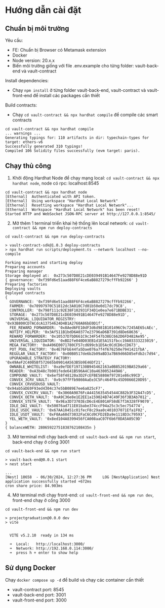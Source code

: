 # Hướng dẫn cài đặt 

## Chuẩn bị môi trường

Yêu cầu:
- FE: Chuẩn bị Browser có Metamask extension
- Docker
- Node version: 20.x.x
- Biến môi trường giống với file .env.example cho từng folder: vault-back-end và vault-contract

Install dependencies:
- Chạy `npm install` ở từng folder vault-back-end, vault-contract và vault-front-end để install các packages cần thiết

Build contracts: 
- Chạy `cd vault-contract && npx hardhat compile` để compile các smart contracts

```
cd vault-contract && npx hardhat compile
... warnings ... 
Generating typings for: 110 artifacts in dir: typechain-types for target: ethers-v6
Successfully generated 310 typings!
Compiled 106 Solidity files successfully (evm target: paris).
```


## Chạy thủ công

1. Khởi động Hardhat Node để chạy mạng local: `cd vault-contract && npx hardhat node`, node có rpc: localhost:8545

```
cd vault-contract && npx hardhat node
[Ethernal]  Authenticated with API token.
[Ethernal]  Using workspace "Hardhat Local Network"
[Ethernal]  Resetting workspace "Hardhat Local Network"...
[Ethernal]  Workspace "Hardhat Local Network" has been reset!
Started HTTP and WebSocket JSON-RPC server at http://127.0.0.1:8545/
```

2. Mở thêm 1 terminal triển khai hệ thống lên local network: `cd vault-contract && npm run deploy-contracts`

```
cd vault-contract && npm run deploy-contracts

> vault-contract-sdk@1.0.3 deploy-contracts
> npx hardhat run scripts/deployment.ts --network localhost --no-compile

Forking mainnet and starting deploy
Preparing accounts
Preparing manager
Storage deployed at:  0x273c507D8E21cDE039491B14647Fe9278D88e91D
{ governance: '0xf39Fd6e51aad88F6F4ce6aB8827279cffFb92266' }
Preparing factories
Deploying vaults
Deployed contracts
{
  GOVERNANCE: '0xf39Fd6e51aad88F6F4ce6aB8827279cffFb92266',
  FARMER: '0x70997970C51812dc3A010C7d01b50e0d17dc79C8',
  CONTROLLER: '0x798f111c92E38F102931F34D1e0ea7e671BDBE31',
  STORAGE: '0x273c507D8E21cDE039491B14647Fe9278D88e91D',
  UNIVERSAL_LIQUIDATOR_REGISTRY: '0x93B800CD7ACdcA13754624D4B1A2760A86bE0D1f',
  FEE_REWARD_FORWARDER: '0x8Aed6FE10dF3d6d981B101496C9c7245AE65cAEc',
  NOTIFY_HELPER: '0x3Af511B1bdD6A0377e23796aD6B7391d8De68636',
  REWARD_FORWARDER: '0x10537D7bD661C9c34F547b38EC662D6FD482Ae95',
  UNIVERSAL_LIQUIDATOR: '0xBD2fe040D03EB1d1E5A151fbcc19A03333223019',
  MEGA_FACTORY: '0xA496E0071780CF57cd699cb1D5Ac0CdCD6cCD673',
  POT_POOL_FACTORY: '0x4E76FbE44fa5Dae076a7f4f676250e7941421fbA',
  REGULAR_VAULT_FACTORY: '0x00B0517de6b2b09aBD3a7B69d66D85eFdb2c7d94',
  UPGRADABLE_STRATEGY_FACTORY: '0x49AeF2C4005Bf572665b09014A563B5b9E46Df21',
  OWNABLE_WHITELIST: '0xa9efDEf197130B945462163a0B852019BA529a66',
  READER: '0xA3b48c7b901fede641B596A4C10a4630052449A6',
  COMPOUND_VAULT: '0x6ef58f48120a3D2FcEFBE5880Af97201e86c99CD',
  CONVEX_3CRV_VAULT: '0x9c97fFfb9860AaEe3C5Fc464F8c45D9866E20D95',
  CONVEX_CRVUSDUSD_VAULT: '0x94ab5aDE0F93ed4304c37e5bB089E7ee6a825cF7',
  CONVEX_CVXCRV_VAULT: '0x3060A9876FcA4415635454544C882b3F32A47cD5',
  CONVEX_OETH_VAULT: '0xA9C36e8e1E2EE1a159024B74C49F36f3B3Ab7012',
  CONVEX_STETH_VAULT: '0x9Ea3D73703EcD6cE4E801AF58dE7f3A328fF9070',
  IDLE_DAI_VAULT: '0x50076ad711E01babe374ccF94a25c3c5ec754774',
  IDLE_USDC_VAULT: '0x67AA10451c01fecF8c29aa0c401037071Efa1F02',
  IDLE_USDT_VAULT: '0xF0Aa60d73032FaC6Cd9CFD2EDa9e1118D3c79593',
  YEL_WETH_VAULT: '0x8ed104A8399456fCA008aaC07F6b6f0DA5A05C9D'
}
{ balanceWETH: 28065922751838762108435n }
```

3. Mở terminal mới chạy back-end: `cd vault-back-end && npm run start`, back-end chạy ở cồng 3001 

```
cd vault-back-end && npm run start

> vault-back-end@0.0.1 start
> nest start

...
[Nest] 18658  - 06/30/2024, 12:27:36 PM     LOG [NestApplication] Nest application successfully started +672ms
cron share price: 84.903ms
```

4. Mở terminal mới chạy front-end: `cd vault-front-end && npm run dev`, front-end chạy ở cổng 3000 

```
cd vault-front-end && npm run dev

> projectgraduation@0.0.0 dev
> vite


  VITE v5.2.10  ready in 134 ms

  ➜  Local:   http://localhost:3000/
  ➜  Network: http://192.168.0.114:3000/
  ➜  press h + enter to show help
```

## Sử dụng Docker

Chạy `docker compose up -d` để build và chạy các container cần thiết

- vault-contract port: 8545
- vault-back-end port: 3001
- vault-front-end port: 3000